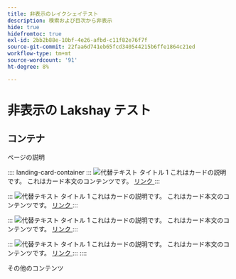 ```yaml
---
title: 非表示のレイクシェイテスト
description: 検索および目次から非表示
hide: true
hidefromtoc: true
exl-id: 2bb2b88e-10bf-4e26-afbd-c11f82e76f7f
source-git-commit: 22faa6d741eb65fcd340544215b6ffe1864c21ed
workflow-type: tm+mt
source-wordcount: '91'
ht-degree: 8%

---
```


# 非表示の Lakshay テスト

## コンテナ

ページの説明

:::: landing-card-container
:::
![ 代替テキスト ](https://experienceleague.adobe.com/en/docs/experience-manager-sites-optimizer/content/media_1173e9b57de6809d27fd2ccd8809bd5cee2437e3d.png?width=2000&amp;format=webply&amp;optimize=medium&amp;lang=en)
タイトル 1
これはカードの説明です。
これはカード本文のコンテンツです。
[ リンク ](https://www.google.com)
:::

:::
![ 代替テキスト ](https://experienceleague.adobe.com/en/docs/experience-manager-sites-optimizer/content/media_1173e9b57de6809d27fd2ccd8809bd5cee2437e3d.png?width=2000&amp;format=webply&amp;optimize=medium&amp;lang=en)
タイトル 1
これはカードの説明です。
これはカード本文のコンテンツです。
[ リンク ](https://www.google.com)
:::

:::
![ 代替テキスト ](https://experienceleague.adobe.com/en/docs/experience-manager-sites-optimizer/content/media_1173e9b57de6809d27fd2ccd8809bd5cee2437e3d.png?width=2000&amp;format=webply&amp;optimize=medium&amp;lang=en)
タイトル 1
これはカードの説明です。
これはカード本文のコンテンツです。
[ リンク ](https://www.google.com)
:::

:::
![ 代替テキスト ](https://experienceleague.adobe.com/en/docs/experience-manager-sites-optimizer/content/media_1173e9b57de6809d27fd2ccd8809bd5cee2437e3d.png?width=2000&amp;format=webply&amp;optimize=medium&amp;lang=en)
タイトル 1
これはカードの説明です。
これはカード本文のコンテンツです。
[ リンク ](https://www.google.com)
:::
::::

その他のコンテンツ
